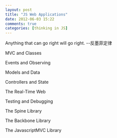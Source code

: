 ```yaml
---
layout: post
title: "JS Web Applications"
date: 2012-06-03 15:22
comments: true
categories: [thinking in JS]
---
```


Anything that can go right will go right. --反墨菲定律

MVC and Classes  

Events and Observing  

Models and Data 

Controllers and State

The Real-Time Web

Testing and Debugging

The Spine Library

The Backbone Library

The JavascriptMVC Library